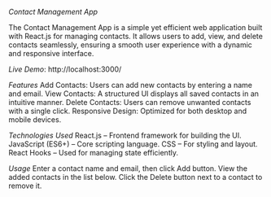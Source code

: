 *Contact Management App*

The Contact Management App is a simple yet efficient web application built with React.js for managing contacts. It allows users to add, view, and delete contacts seamlessly, ensuring a smooth user experience with a dynamic and responsive interface.

*Live Demo*: http://localhost:3000/

*Features*
Add Contacts: Users can add new contacts by entering a name and email.
View Contacts: A structured UI displays all saved contacts in an intuitive manner.
Delete Contacts: Users can remove unwanted contacts with a single click.
Responsive Design: Optimized for both desktop and mobile devices.

*Technologies Used*
React.js – Frontend framework for building the UI.
JavaScript (ES6+) – Core scripting language.
CSS – For styling and layout.
React Hooks – Used for managing state efficiently.

*Usage*
Enter a contact name and email, then click Add button.
View the added contacts in the list below.
Click the Delete button next to a contact to remove it.
